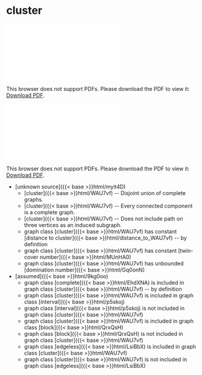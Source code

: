 # cluster




<object data="../local_WAU7vf.pdf" type="application/pdf" width="100%" height="480px"><embed src="../local_WAU7vf.pdf"><p>This browser does not support PDFs. Please download the PDF to view it: <a href="../local_WAU7vf.pdf">Download PDF</a>.</p></embed></object>


<object data="../inclusions_WAU7vf.pdf" type="application/pdf" width="100%" height="480px"><embed src="../inclusions_WAU7vf.pdf"><p>This browser does not support PDFs. Please download the PDF to view it: <a href="../inclusions_WAU7vf.pdf">Download PDF</a>.</p></embed></object>

*  [unknown source]({{< base >}}html/myit4D)
    * [cluster]({{< base >}}html/WAU7vf) -- Disjoint union of complete graphs.
    * [cluster]({{< base >}}html/WAU7vf) -- Every connected component is a complete graph.
    * [cluster]({{< base >}}html/WAU7vf) -- Does not include path on three vertices as an induced subgraph.
    * graph class [cluster]({{< base >}}html/WAU7vf) has constant [distance to cluster]({{< base >}}html/distance_to_WAU7vf) -- by definition
    * graph class [cluster]({{< base >}}html/WAU7vf) has constant [twin-cover number]({{< base >}}html/MUnHA0)
    * graph class [cluster]({{< base >}}html/WAU7vf) has unbounded [domination number]({{< base >}}html/Gq0onN)
*  [assumed]({{< base >}}html/9kg0oo)
    * graph class [complete]({{< base >}}html/EhdXNA) is included in graph class [cluster]({{< base >}}html/WAU7vf) -- by definition
    * graph class [cluster]({{< base >}}html/WAU7vf) is included in graph class [interval]({{< base >}}html/p5skoj)
    * graph class [interval]({{< base >}}html/p5skoj) is not included in graph class [cluster]({{< base >}}html/WAU7vf)
    * graph class [cluster]({{< base >}}html/WAU7vf) is included in graph class [block]({{< base >}}html/QrxQsH)
    * graph class [block]({{< base >}}html/QrxQsH) is not included in graph class [cluster]({{< base >}}html/WAU7vf)
    * graph class [edgeless]({{< base >}}html/LsiBbX) is included in graph class [cluster]({{< base >}}html/WAU7vf)
    * graph class [cluster]({{< base >}}html/WAU7vf) is not included in graph class [edgeless]({{< base >}}html/LsiBbX)